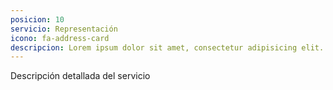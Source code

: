 ```yaml
---
posicion: 10
servicio: Representación
icono: fa-address-card
descripcion: Lorem ipsum dolor sit amet, consectetur adipisicing elit. Minima maxime quam architecto quo inventore harum ex magni, dicta impedit.
---
```

Descripción detallada del servicio
